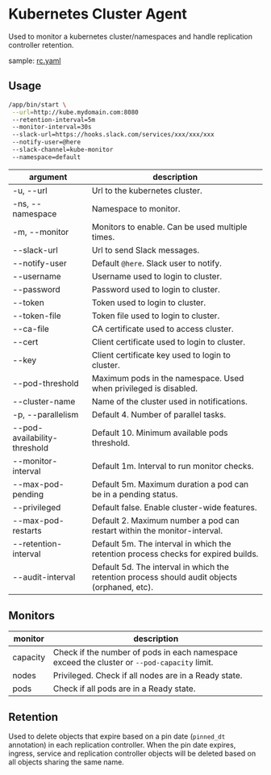 # Kubernetes Cluster Agent
Used to monitor a kubernetes cluster/namespaces and handle replication controller retention.

sample: [rc.yaml](docs/samples/rc.yaml)

## Usage

```bash
/app/bin/start \
 --url=http://kube.mydomain.com:8080
 --retention-interval=5m
 --monitor-interval=30s
 --slack-url=https://hooks.slack.com/services/xxx/xxx/xxx
 --notify-user=@here
 --slack-channel=kube-monitor
 --namespace=default
```

|argument|description|
|---|---|
|-u, --url|Url to the kubernetes cluster.|
|-ns, --namespace|Namespace to monitor.|
|-m, --monitor|Monitors to enable. Can be used multiple times.|
|--slack-url|Url to send Slack messages.|
|--notify-user|Default `@here`. Slack user to notify.|
|--username|Username used to login to cluster.|
|--password|Password used to login to cluster.|
|--token|Token used to login to cluster.|
|--token-file|Token file used to login to cluster.|
|--ca-file|CA certificate used to access cluster.|
|--cert|Client certificate used to login to cluster.|
|--key|Client certificate key used to login to cluster.|
|--pod-threshold|Maximum pods in the namespace. Used when privileged is disabled.|
|--cluster-name|Name of the cluster used in notifications.|
|-p, --parallelism|Default 4. Number of parallel tasks.|
|--pod-availability-threshold|Default 10. Minimum available pods threshold.|
|--monitor-interval|Default 1m. Interval to run monitor checks.|
|--max-pod-pending|Default 5m. Maximum duration a pod can be in a pending status.|
|--privileged|Default false. Enable cluster-wide features.|
|--max-pod-restarts|Default 2. Maximum number a pod can restart within the monitor-interval.|
|--retention-interval|Default 5m. The interval in which the retention process checks for expired builds.|
|--audit-interval|Default 5d. The interval in which the retention process should audit objects (orphaned, etc).|

## Monitors

|monitor|description|
|---|---|
|capacity|Check if the number of pods in each namespace exceed the cluster or `--pod-capacity` limit.|
|nodes|Privileged. Check if all nodes are in a Ready state.|
|pods|Check if all pods are in a Ready state.|

## Retention
Used to delete objects that expire based on a pin date (`pinned_dt` annotation) in each replication controller. When the pin date expires, ingress, service and replication controller objects will be deleted based on all objects sharing the same name.
